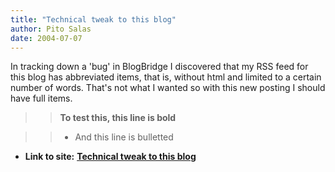 ```yaml
---
title: "Technical tweak to this blog"
author: Pito Salas
date: 2004-07-07
---
```


In tracking down a 'bug' in BlogBridge I discovered that my RSS feed for this
blog has abbreviated items, that is, without html and limited to a certain
number of words. That's not what I wanted so with this new posting I should
have full items.

>>

>> **To test this, this line is bold**

>>

>>   * And this line is bulletted

>>


* **Link to site:** **[Technical tweak to this blog](None)**

